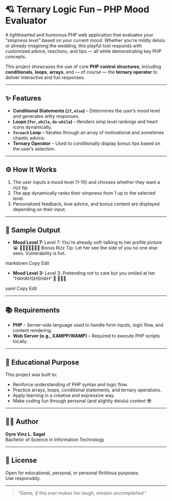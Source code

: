 # 💘 Ternary Logic Fun – PHP Mood Evaluator

A lighthearted and humorous PHP web application that evaluates your *"simpness level"* based on your current mood. Whether you're mildly delulu or already imagining the wedding, this playful tool responds with customized advice, reactions, and tips — all while demonstrating key PHP concepts.

This project showcases the use of core **PHP control structures**, including **conditionals**, **loops**, **arrays**, and — of course — the **ternary operator** to deliver interactive and fun responses.

---

## ✨ Features

- **Conditional Statements (`if`, `else`)** – Determines the user’s mood level and generates witty responses.
- **Loops (`for`, `while`, `do-while`)** – Renders simp level rankings and heart icons dynamically.
- **`foreach` Loop** – Iterates through an array of motivational and sometimes chaotic advice.
- **Ternary Operator** – Used to conditionally display bonus tips based on the user’s selection.

---

## ⚙️ How It Works

1. The user inputs a mood level (1–10) and chooses whether they want a *rizz* tip.
2. The app dynamically ranks their simpness from 1 up to the selected level.
3. Personalized feedback, love advice, and bonus content are displayed depending on their input.

---

## 🧾 Sample Output

- **Mood Level 7:**
Level 7: You're already soft-talking to her profile picture 😭
💖💖💖💖💖💖💖
Bonus Rizz Tip: Let her see the side of you no one else sees. Vulnerability is hot.

markdown
Copy
Edit
- **Mood Level 3:**
Level 3: Pretending not to care but you smiled at her “HAHAHSHSHAH” 🤭
💖💖💖

yaml
Copy
Edit

---

## 📚 Requirements

- **PHP** – Server-side language used to handle form inputs, logic flow, and content rendering.
- **Web Server (e.g., XAMPP/WAMP)** – Required to execute PHP scripts locally.

---

## 🎯 Educational Purpose

This project was built to:
- Reinforce understanding of PHP syntax and logic flow.
- Practice arrays, loops, conditional statements, and ternary operations.
- Apply learning in a creative and expressive way.
- Make coding fun through personal (and slightly delulu) context 😎

---

## 👨‍💻 Author

**Gyro Vinz L. Sagal**  
Bachelor of Science in Information Technology

---

## 📝 License

Open for educational, personal, or personal flirtitious purposes.  
Use responsibly.

---

> *"Gents, if this ever makes her laugh, mission accomplished."*
